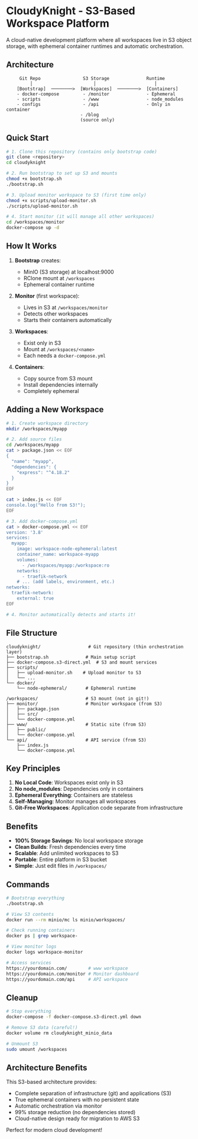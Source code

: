 # CloudyKnight - S3-Based Workspace Platform

A cloud-native development platform where all workspaces live in S3 object storage, with ephemeral container runtimes and automatic orchestration.

## Architecture

```
     Git Repo                S3 Storage              Runtime
         │                       │                      │
    [Bootstrap]  ────────>  [Workspaces]  ────────>  [Containers]
    - docker-compose         - /monitor              - Ephemeral
    - scripts                - /www                  - node_modules
    - configs                - /api                  - Only in container
                            - /blog
                            (source only)
```

## Quick Start

```bash
# 1. Clone this repository (contains only bootstrap code)
git clone <repository>
cd cloudyknight

# 2. Run bootstrap to set up S3 and mounts
chmod +x bootstrap.sh
./bootstrap.sh

# 3. Upload monitor workspace to S3 (first time only)
chmod +x scripts/upload-monitor.sh
./scripts/upload-monitor.sh

# 4. Start monitor (it will manage all other workspaces)
cd /workspaces/monitor
docker-compose up -d
```

## How It Works

1. **Bootstrap** creates:
   - MinIO (S3 storage) at localhost:9000
   - RClone mount at `/workspaces`
   - Ephemeral container runtime

2. **Monitor** (first workspace):
   - Lives in S3 at `/workspaces/monitor`
   - Detects other workspaces
   - Starts their containers automatically

3. **Workspaces**:
   - Exist only in S3
   - Mount at `/workspaces/<name>`
   - Each needs a `docker-compose.yml`

4. **Containers**:
   - Copy source from S3 mount
   - Install dependencies internally
   - Completely ephemeral

## Adding a New Workspace

```bash
# 1. Create workspace directory
mkdir /workspaces/myapp

# 2. Add source files
cd /workspaces/myapp
cat > package.json << EOF
{
  "name": "myapp",
  "dependencies": {
    "express": "^4.18.2"
  }
}
EOF

cat > index.js << EOF
console.log("Hello from S3!");
EOF

# 3. Add docker-compose.yml
cat > docker-compose.yml << EOF
version: '3.8'
services:
  myapp:
    image: workspace-node-ephemeral:latest
    container_name: workspace-myapp
    volumes:
      - /workspaces/myapp:/workspace:ro
    networks:
      - traefik-network
    # ... (add labels, environment, etc.)
networks:
  traefik-network:
    external: true
EOF

# 4. Monitor automatically detects and starts it!
```

## File Structure

```
cloudyknight/                  # Git repository (thin orchestration layer)
├── bootstrap.sh              # Main setup script
├── docker-compose.s3-direct.yml  # S3 and mount services
├── scripts/
│   ├── upload-monitor.sh    # Upload monitor to S3
│   └── ...
└── docker/
    └── node-ephemeral/       # Ephemeral runtime

/workspaces/                  # S3 mount (not in git!)
├── monitor/                  # Monitor workspace (from S3)
│   ├── package.json
│   ├── src/
│   └── docker-compose.yml
├── www/                      # Static site (from S3)
│   ├── public/
│   └── docker-compose.yml
└── api/                      # API service (from S3)
    ├── index.js
    └── docker-compose.yml
```

## Key Principles

1. **No Local Code**: Workspaces exist only in S3
2. **No node_modules**: Dependencies only in containers
3. **Ephemeral Everything**: Containers are stateless
4. **Self-Managing**: Monitor manages all workspaces
5. **Git-Free Workspaces**: Application code separate from infrastructure

## Benefits

- **100% Storage Savings**: No local workspace storage
- **Clean Builds**: Fresh dependencies every time
- **Scalable**: Add unlimited workspaces to S3
- **Portable**: Entire platform in S3 bucket
- **Simple**: Just edit files in `/workspaces/`

## Commands

```bash
# Bootstrap everything
./bootstrap.sh

# View S3 contents
docker run --rm minio/mc ls minio/workspaces/

# Check running containers
docker ps | grep workspace-

# View monitor logs
docker logs workspace-monitor

# Access services
https://yourdomain.com/        # www workspace
https://yourdomain.com/monitor # Monitor dashboard
https://yourdomain.com/api     # API workspace
```

## Cleanup

```bash
# Stop everything
docker-compose -f docker-compose.s3-direct.yml down

# Remove S3 data (careful!)
docker volume rm cloudyknight_minio_data

# Unmount S3
sudo umount /workspaces
```

## Architecture Benefits

This S3-based architecture provides:
- Complete separation of infrastructure (git) and applications (S3)
- True ephemeral containers with no persistent state
- Automatic orchestration via monitor
- 99% storage reduction (no dependencies stored)
- Cloud-native design ready for migration to AWS S3

Perfect for modern cloud development!